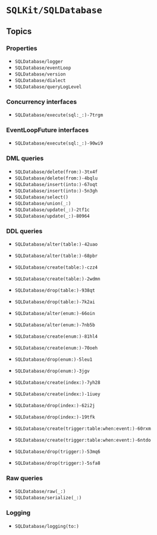 # ``SQLKit/SQLDatabase``

## Topics

### Properties

- ``SQLDatabase/logger``
- ``SQLDatabase/eventLoop``
- ``SQLDatabase/version``
- ``SQLDatabase/dialect``
- ``SQLDatabase/queryLogLevel``

### Concurrency interfaces

- ``SQLDatabase/execute(sql:_:)-7trgm``

### EventLoopFuture interfaces

- ``SQLDatabase/execute(sql:_:)-90wi9``

### DML queries

- ``SQLDatabase/delete(from:)-3tx4f``
- ``SQLDatabase/delete(from:)-4bqlu``
- ``SQLDatabase/insert(into:)-67oqt``
- ``SQLDatabase/insert(into:)-5n3gh``
- ``SQLDatabase/select()``
- ``SQLDatabase/union(_:)``
- ``SQLDatabase/update(_:)-2tf1c``
- ``SQLDatabase/update(_:)-80964``

### DDL queries

- ``SQLDatabase/alter(table:)-42uao``
- ``SQLDatabase/alter(table:)-68pbr``
- ``SQLDatabase/create(table:)-czz4``
- ``SQLDatabase/create(table:)-2wdmn``
- ``SQLDatabase/drop(table:)-938qt``
- ``SQLDatabase/drop(table:)-7k2ai``

- ``SQLDatabase/alter(enum:)-66oin``
- ``SQLDatabase/alter(enum:)-7nb5b``
- ``SQLDatabase/create(enum:)-81hl4``
- ``SQLDatabase/create(enum:)-70oeh``
- ``SQLDatabase/drop(enum:)-5leu1``
- ``SQLDatabase/drop(enum:)-3jgv``

- ``SQLDatabase/create(index:)-7yh28``
- ``SQLDatabase/create(index:)-1iuey``
- ``SQLDatabase/drop(index:)-62i2j``
- ``SQLDatabase/drop(index:)-19tfk``

- ``SQLDatabase/create(trigger:table:when:event:)-60rxm``
- ``SQLDatabase/create(trigger:table:when:event:)-6ntdo``
- ``SQLDatabase/drop(trigger:)-53mq6``
- ``SQLDatabase/drop(trigger:)-5sfa8``

### Raw queries

- ``SQLDatabase/raw(_:)``
- ``SQLDatabase/serialize(_:)``

### Logging

- ``SQLDatabase/logging(to:)``
